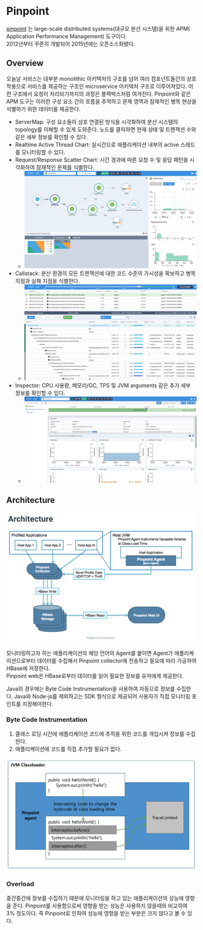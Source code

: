 # Pinpoint

[pinpoint](https://github.com/pinpoint-apm/pinpoint) 는 large-scale distributed systems(대규모 분산 시스템)을 위한 APM(
Application Performance Management) 도구이다.  
2012년부터 꾸준히 개발되어 2015년에는 오픈소스화됐다.

## Overview

오늘날 서비스는 대부분 monolithic 아키텍처의 구조를 넘어 여러 컴포넌트들간의 상호작용으로 서비스를 제공하는 구조인 microservice 아키텍처 구조로 이루어져있다. 이런 구조에서 요청이
처리되기까지의 과정은 블랙박스처럼 여겨진다. Pinpoint와 같은 APM 도구는 이러한 구성 요소 간의 흐름을 추적하고 문제 영역과 잠재적인 병목 현상을 식별하기 위한 데이터를 제공한다.

- ServerMap: 구성 요소들이 상호 연결된 방식을 시각화하여 분산 시스템의 topology를 이해할 수 있게 도와준다. 노드를 클릭하면 현재 상태 및 트랜잭션 수와 같은 세부 정보를 확인할 수
  있다.
- Realtime Active Thread Chart: 실시간으로 애플리케이션 내부의 active 스레드를 모니터링할 수 있다.
- Request/Response Scatter Chart: 시간 경과에 따른 요청 수 및 응답 패턴을 시각화하여 잠재적인 문제를 식별한다.
    - ![scatter chart](./images/image-2.png)
- Callstack: 분산 환경의 모든 트랜잭션에 대한 코드 수준의 가시성을 확보하고 병목 지점과 실패 지점을 식별한다.
    - ![callstack](./images/image-3.png)
- Inspector: CPU 사용량, 메모리/GC, TPS 및 JVM arguments 같은 추가 세부 정보를 확인할 수 있다.
    - ![inspector](./images/image-4.png)

## Architecture

![architecture](./images/image-1.png)

모니터링하고자 하는 애플리케이션의 해당 언어의 Agent를 붙이면 Agent가 애플리케이션으로부터 데이터를 수집해서 Pinpoint collector에 전송하고 필요에 따라 가공하여 HBase에
저장한다.  
Pinpoint web은 HBase로부터 데이터를 읽어 필요한 정보를 유저에게 제공한다.

Java의 경우에는 Byte Code Instrumentation을 사용하여 자동으로 정보를 수집한다. Java와 Node-js를 제외하고는 SDK 형식으로 제공되어 사용자가 직접 모니터링 포인트를
지정해야한다.

### Byte Code Instrumentation

1. 클래스 로딩 시간에 애플리케이션 코드에 추적을 위한 코드를 개입시켜 정보를 수집한다.
2. 애플리케이션에 코드를 직접 추가할 필요가 없다.

![byte code instrumentation](./images/image-5.png)

### Overload

중간중간에 정보를 수집하기 때문에 모니터링을 하고 있는 애플리케이션의 성능에 영향을 준다. Pinpoint를 사용함으로써 영향을 받는 성능은 사용하지 않을때와 비교하여 3% 정도이다. 즉
Pinpoint로 인하여 성능에 영향을 받는 부분은 크지 않다고 볼 수 있다.
